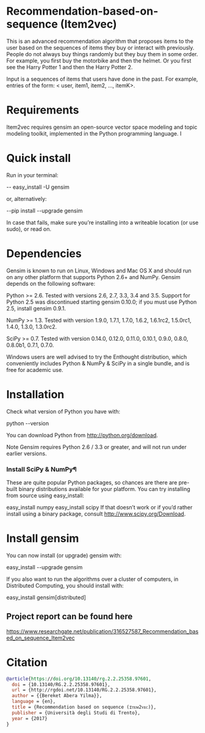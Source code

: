 # Recommendation-based-on-sequence (Item2vec) 
 
This is an advanced recommendation algorithm that proposes items to the user based on the sequences  of items they buy or interact with previously. People do not always buy things randomly but they buy them in some order. For example, you first buy the motorbike and then the helmet. Or you first see the Harry Potter 1 and then the Harry Potter 2.

Input is a sequences of items that users have done in the past. For example, entries of the form: < user, item1, item2, …, itemK>. 

# Requirements 

Item2vec requires gensim an open-source vector space modeling and topic modeling toolkit, implemented in the Python
programming language. I

# Quick install

Run in your terminal:

-- easy_install -U gensim

or, alternatively:

--pip install --upgrade gensim

In case that fails, make sure you’re installing into a writeable location (or use sudo), or read on.

# Dependencies

Gensim is known to run on Linux, Windows and Mac OS X and should run on any other platform that supports Python 2.6+ and NumPy. Gensim depends on the following software:

Python >= 2.6. Tested with versions 2.6, 2.7, 3.3, 3.4 and 3.5. Support for Python 2.5 was discontinued starting gensim 0.10.0; if you must use Python 2.5, install gensim 0.9.1.

NumPy >= 1.3. Tested with version 1.9.0, 1.7.1, 1.7.0, 1.6.2, 1.6.1rc2, 1.5.0rc1, 1.4.0, 1.3.0, 1.3.0rc2.

SciPy >= 0.7. Tested with version 0.14.0, 0.12.0, 0.11.0, 0.10.1, 0.9.0, 0.8.0, 0.8.0b1, 0.7.1, 0.7.0.

Windows users are well advised to try the Enthought distribution, which conveniently includes Python & NumPy & SciPy in a single bundle, and is free for academic use.

# Installation

Check what version of Python you have with:

python --version

You can download Python from http://python.org/download.

Note
Gensim requires Python 2.6 / 3.3 or greater, and will not run under earlier versions.

### Install SciPy & NumPy¶
These are quite popular Python packages, so chances are there are pre-built binary distributions available for your platform. You can try installing from source using easy_install:

easy_install numpy
easy_install scipy
If that doesn’t work or if you’d rather install using a binary package, consult http://www.scipy.org/Download.

# Install gensim

You can now install (or upgrade) gensim with:

easy_install --upgrade gensim


If you also want to run the algorithms over a cluster of computers, in Distributed Computing, you should install with:

easy_install gensim[distributed]



## Project report can be found here 
https://www.researchgate.net/publication/316527587_Recommendation_based_on_sequence_Item2vec

Citation
========
```bibtex
@article{https://doi.org/10.13140/rg.2.2.25358.97601,
  doi = {10.13140/RG.2.2.25358.97601},
  url = {http://rgdoi.net/10.13140/RG.2.2.25358.97601},
  author = {{Bereket Abera Yilma}},
  language = {en},
  title = {Recommendation based on sequence (ɪᴛᴇᴍ2ᴠᴇᴄ)},
  publisher = {Università degli Studi di Trento},
  year = {2017}
}
```
